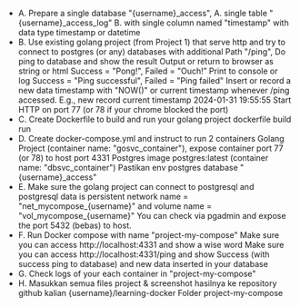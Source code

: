 - A. Prepare a single database "{username}_access", A. single table "{username}_access_log" B. with single column named "timestamp" with data type timestamp or datetime
- B. Use existing golang project (from Project 1) that serve http and try to connect to postgres (or any) databases with additional
Path "/ping", Do ping to database and show the result
Output or return to browser as string or html Success = "Pong!", Failed = "Ouch!”
Print to console or log Success = "Ping successful", Failed = "Ping failed"
Insert or record a new data timestamp with "NOW()" or current timestamp whenever /ping accessed. E.g., new record current timestamp 2024-01-31 19:55:55
Start HTTP on port 77 (or 78 if your chrome blocked the port)
- C. Create Dockerfile to build and run your golang project dockerfile
build
run
- D. Create docker-compose.yml and instruct to run 2 containers
Golang Project (container name: "gosvc_container"), expose container port 77 (or 78) to host port 4331 Postgres image postgres:latest (container name: "dbsvc_container")
Pastikan env postgres database "{username}_access"
- E. Make sure the golang project can connect to postgresql and postgresql data is persistent
network name = "net_mycompose_{username}" and volume name = "vol_mycompose_{username}"
You can check via pgadmin and expose the port 5432 (bebas) to host.
- F. Run Docker compose with name "project-my-compose"
Make sure you can access http://localhost:4331 and show a wise word
Make sure you can access http://localhost:4331/ping and show Success (with success ping to database) and new data inserted in your database
- G. Check logs of your each container in "project-my-compose"
- H. Masukkan semua files project & screenshot hasilnya ke repository github kalian {username}/learning-docker Folder project-my-compose
